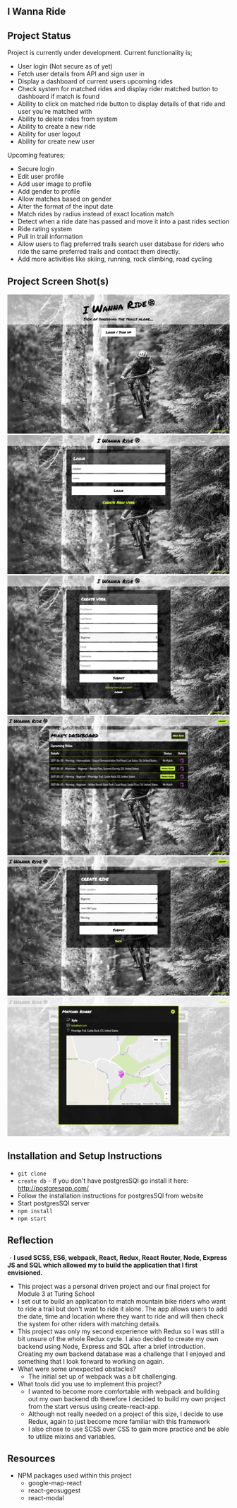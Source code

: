 ## I Wanna Ride

## Project Status

Project is currently under development. Current functionality is;

* User login (Not secure as of yet)
* Fetch user details from API and sign user in
* Display a dashboard of current users upcoming rides
* Check system for matched rides and display rider matched button to dashboard if match is found
* Ability to click on matched ride button to display details of that ride and user you're matched with
* Ability to delete rides from system
* Ability to create a new ride
* Ability for user logout
* Ability for create new user

Upcoming features;

* Secure login
* Edit user profile
* Add user image to profile
* Add gender to profile
* Allow matches based on gender
* Alter the format of the input date
* Match rides by radius instead of exact location match
* Detect when a ride date has passed and move it into a past rides section
* Ride rating system
* Pull in trail information
* Allow users to flag preferred trails search user database for riders who ride the same preferred trails and contact them directly.
* Add more activities like skiing, running, rock climbing, road cycling

## Project Screen Shot(s)

![](./project/images/i-wanna-ride.png)   
![](./project/images/login.png)   
![](./project/images/create-user.png)   
![](./project/images/dashboard.png)   
![](./project/images/create-ride.png)   
![](./project/images/matched-ride.png)   

## Installation and Setup Instructions

* `git clone`
* `create db` - if you don't have postgresSQl go install it here: http://postgresapp.com/
* Follow the installation instructions for postgresSQl from website
* Start postgresSQl server
* `npm install`
* `npm start`

## Reflection
  - **I used SCSS, ES6, webpack, React, Redux, React Router, Node, Express JS and SQL which allowed my to build the application that I first envisioned.**
  - This project was a personal driven project and our final project for Module 3 at Turing School
  - I set out to build an application to match mountain bike riders who want to ride a trail but don't want to ride it alone. The app allows users to add the date, time and location where they want to ride and will then check the system for other riders with matching details.
  - This project was only my second experience with Redux so I was still a bit unsure of the whole Redux cycle. I also decided to create my own backend using Node, Express and SQL after a brief introduction. Creating my own backend database was a challenge that I enjoyed and something that I look forward to working on again.
  - What were some unexpected obstacles?
      - The initial set up of webpack was a bit challenging.  
  - What tools did you use to implement this project?
      - I wanted to become more comfortable with webpack and building out my own backend db therefore I decided to build my own project from the start versus using create-react-app.
      - Although not really needed on a project of this size, I decide to use Redux, again to just become more familiar with this framework
      - I also chose to use SCSS over CSS to gain more practice and be able to utilize mixins and variables.

## Resources
  - NPM packages used within this project
    - google-map-react
    - react-geosuggest
    - react-modal
